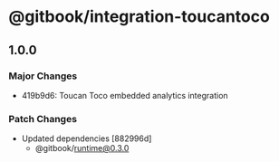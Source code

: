 # @gitbook/integration-toucantoco

## 1.0.0

### Major Changes

-   419b9d6: Toucan Toco embedded analytics integration

### Patch Changes

-   Updated dependencies [882996d]
    -   @gitbook/runtime@0.3.0

